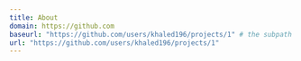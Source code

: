 ```yaml
---
title: About
domain: https://github.com
baseurl: "https://github.com/users/khaled196/projects/1" # the subpath of your site, e.g. /blog
url: "https://github.com/users/khaled196/projects/1" 
---
```


